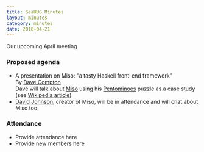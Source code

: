 ```yaml
---
title: SeaHUG Minutes
layout: minutes
category: minutes
date: 2018-04-21
---
```

Our upcoming April meeting

<!--more-->

### Proposed agenda

* A presentation on Miso: "a tasty Haskell front-end framework"<br/>
By [Dave Compton][dave-compton-github]<br/>
Dave will talk about [Miso][miso] using his [Pentominoes][pentominoes-github] puzzle as a case study (see [Wikipedia article][pentominoes-wikipedia])
* [David Johnson][dmjio], creator of Miso, will be in attendance and will chat about Miso too

### Attendance

* Provide attendance here
* Provide new members here

[dave-compton-github]: https://github.com/dc25
[dmjio]: https://github.com/dmjio/
[miso]: https://haskell-miso.org/
[pentominoes-github]: https://dc25.github.io/pentominoes_miso/
[pentominoes-wikipedia]: https://en.wikipedia.org/wiki/Pentomino#Tiling_rectangles
